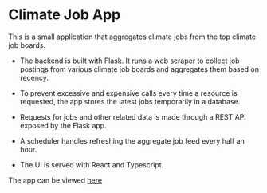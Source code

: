 # Climate Job App

This is a small application that aggregates climate jobs from the top climate job boards.

- The backend is built with Flask. It runs a web scraper to collect job postings from various climate job boards and aggregates them based on recency.

- To prevent excessive and expensive calls every time a resource is requested, the app stores the latest jobs temporarily in a database.

- Requests for jobs and other related data is made through a REST API exposed by the Flask app.

- A scheduler handles refreshing the aggregate job feed every half an hour.

- The UI is served with React and Typescript.

The app can be viewed [here](https://vercel.com/ryanllewellynjones-gmailcom/climate-jobs-app/541q9wiXd8QpeCvbGFZ8NjHGDVRv)
